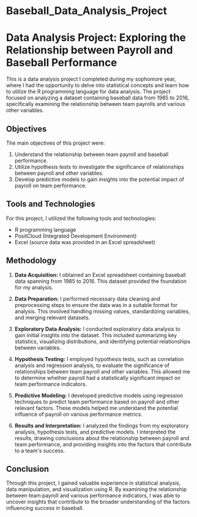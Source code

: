 # Baseball_Data_Analysis_Project
# Data Analysis Project: Exploring the Relationship between Payroll and Baseball Performance

This is a data analysis project I completed during my sophomore year, where I had the opportunity to delve into statistical concepts and learn how to utilize the R programming language for data analysis. The project focused on analyzing a dataset containing baseball data from 1985 to 2016, specifically examining the relationship between team payrolls and various other variables.

## Objectives

The main objectives of this project were:
1. Understand the relationship between team payroll and baseball performance.
2. Utilize hypothesis tests to investigate the significance of relationships between payroll and other variables.
3. Develop predictive models to gain insights into the potential impact of payroll on team performance.

## Tools and Technologies

For this project, I utilized the following tools and technologies:
- R programming language
- PositCloud (Integrated Development Environment)
- Excel (source data was provided in an Excel spreadsheet)

## Methodology

1. **Data Acquisition:** I obtained an Excel spreadsheet containing baseball data spanning from 1985 to 2016. This dataset provided the foundation for my analysis.

2. **Data Preparation:** I performed necessary data cleaning and preprocessing steps to ensure the data was in a suitable format for analysis. This involved handling missing values, standardizing variables, and merging relevant datasets.

3. **Exploratory Data Analysis:** I conducted exploratory data analysis to gain initial insights into the dataset. This included summarizing key statistics, visualizing distributions, and identifying potential relationships between variables.

4. **Hypothesis Testing:** I employed hypothesis tests, such as correlation analysis and regression analysis, to evaluate the significance of relationships between team payroll and other variables. This allowed me to determine whether payroll had a statistically significant impact on team performance indicators.

5. **Predictive Modeling:** I developed predictive models using regression techniques to predict team performance based on payroll and other relevant factors. These models helped me understand the potential influence of payroll on various performance metrics.

6. **Results and Interpretation:** I analyzed the findings from my exploratory analysis, hypothesis tests, and predictive models. I interpreted the results, drawing conclusions about the relationship between payroll and team performance, and providing insights into the factors that contribute to a team's success.

## Conclusion

Through this project, I gained valuable experience in statistical analysis, data manipulation, and visualization using R. By examining the relationship between team payroll and various performance indicators, I was able to uncover insights that contribute to the broader understanding of the factors influencing success in baseball.

